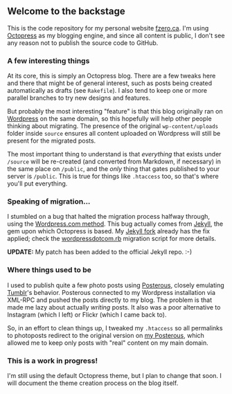 ## Welcome to the backstage

This is the code repository for my personal website
[fzero.ca](http://fzero.ca). I'm using [Octopress](http://octopress.org)
as my blogging engine, and since all content is public, I don't see any
reason not to publish the source code to GitHub.

### A few interesting things

At its core, this is simply an Octopress blog. There are a few tweaks
here and there that might be of general interest, such as posts being
created automatically as drafts (see `Rakefile`). I also tend to keep one
or more parallel branches to try new designs and features.

But probably the most interesting "feature" is that this blog originally
ran on [Wordpress](http://wordpress.org) on the same domain, so this
hopefully will help other people thinking about migrating. The
presence of the original `wp-content/uploads` folder inside `source`
ensures all content uploaded on Wordpress will still be present for the
migrated posts.

The most important thing to understand is that *everything* that exists under `/source` will be re-created (and converted from Markdown, if necessary) in the same place on `/public`, and the *only* thing that gates published to your server is `/public`. This is true for things like `.htaccess` too, so that's where you'll put everything.

### Speaking of migration...

I stumbled on a bug that halted the migration process halfway through,
using the [Wordpress.com method](https://github.com/fzero/jekyll/wiki/Blog-Migrations).
This bug actually comes from [Jekyll](http://jekyllrb.com/), the gem upon
which Octopress is based. My [Jekyll fork](https://github.com/fzero/jekyll) already has the fix applied; check the [wordpressdotcom.rb](https://github.com/fzero/jekyll/blob/master/lib/jekyll/migrators/wordpressdotcom.rb) migration script for more details.

**UPDATE:** My patch has been added to the official Jekyll repo. :-)

### Where things used to be

I used to publish quite a few photo posts using
[Posterous](http://posterous.com), closely emulating
[Tumblr](http://tumblr.com)'s behavior. Posterous connected to my
Wordpress installation via XML-RPC and pushed the posts directly to my
blog. The problem is that made me lazy about actually _writing_ posts.
It also was a poor alternative to Instagram (which I left) or Flickr
(which I came back to).

So, in an effort to clean things up, I tweaked my `.htaccess` so all
permalinks to photoposts redirect to the original version on [my
Posterous](http://fzero.posterous.com), which allowed me to keep only
posts with "real" content on my main domain.

### This is a work in progress!

I'm still using the default Octopress theme, but I plan to change that
soon. I will document the theme creation process on the blog
itself.
